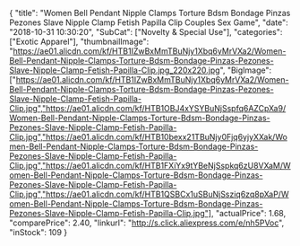 {
	"title": "Women Bell Pendant Nipple Clamps Torture Bdsm Bondage Pinzas Pezones Slave Nipple Clamp Fetish Papilla Clip Couples Sex Game",
	"date": "2018-10-31 10:30:20",
	"SubCat": ["Novelty & Special Use"],
	"categories": ["Exotic Apparel"],
	"thumbnailImage": "https://ae01.alicdn.com/kf/HTB1IZwBxMmTBuNjy1Xbq6yMrVXa2/Women-Bell-Pendant-Nipple-Clamps-Torture-Bdsm-Bondage-Pinzas-Pezones-Slave-Nipple-Clamp-Fetish-Papilla-Clip.jpg_220x220.jpg",
	"BigImage": ["https://ae01.alicdn.com/kf/HTB1IZwBxMmTBuNjy1Xbq6yMrVXa2/Women-Bell-Pendant-Nipple-Clamps-Torture-Bdsm-Bondage-Pinzas-Pezones-Slave-Nipple-Clamp-Fetish-Papilla-Clip.jpg","https://ae01.alicdn.com/kf/HTB1OBJ4xYSYBuNjSspfq6AZCpXa9/Women-Bell-Pendant-Nipple-Clamps-Torture-Bdsm-Bondage-Pinzas-Pezones-Slave-Nipple-Clamp-Fetish-Papilla-Clip.jpg","https://ae01.alicdn.com/kf/HTB10bexx21TBuNjy0Fjq6yjyXXak/Women-Bell-Pendant-Nipple-Clamps-Torture-Bdsm-Bondage-Pinzas-Pezones-Slave-Nipple-Clamp-Fetish-Papilla-Clip.jpg","https://ae01.alicdn.com/kf/HTB1FXiYx9tYBeNjSspkq6zU8VXaM/Women-Bell-Pendant-Nipple-Clamps-Torture-Bdsm-Bondage-Pinzas-Pezones-Slave-Nipple-Clamp-Fetish-Papilla-Clip.jpg","https://ae01.alicdn.com/kf/HTB1QSBCx1uSBuNjSsziq6zq8pXaP/Women-Bell-Pendant-Nipple-Clamps-Torture-Bdsm-Bondage-Pinzas-Pezones-Slave-Nipple-Clamp-Fetish-Papilla-Clip.jpg"],
	"actualPrice": 1.68,
	"comparePrice": 2.40,
	"linkurl": "http://s.click.aliexpress.com/e/nh5PVoc",
	"inStock": 109
}
